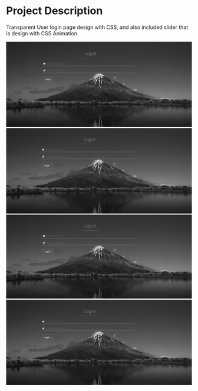 
# Project Description
Transparent User login page design with CSS, and also included slider that is design with CSS Animation.

![App Screenshot](img/readme1.png)
![App Screenshot](img/readme2.png)
![App Screenshot](img/readme3.png)
![App Screenshot](img/readme4.png)